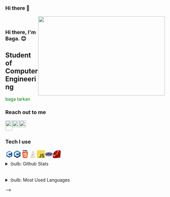 ### Hi there 👋


<img src="https://media.giphy.com/media/fVZIYzPJa5hf2/giphy.gif" align="right" width="400" height="250">

<br/>


### Hi there, I'm Baga.  :blush:


## Student of Computer Engineering 


<font color="green"> baga tarkan</font>

### Reach out to me

[<img height="32" width="22" src="https://unpkg.com/simple-icons@v7/icons/youtube.svg" align="left" />
][youtube]

[<img height="22" width="22" src="https://unpkg.com/simple-icons@v7/icons/twitter.svg" align="left" />
][twitter]


[<img height="22" width="22" src="https://unpkg.com/simple-icons@v7/icons/linkedin.svg" align="left" />
][linkedin]


<br/>
<br/>

### Tech I use

<img align="left" src="https://raw.githubusercontent.com/github/explore/f3e22f0dca2be955676bc70d6214b95b13354ee8/topics/c/c.png" widht="25" height="25"/>

<img align="left" src="https://raw.githubusercontent.com/github/explore/180320cffc25f4ed1bbdfd33d4db3a66eeeeb358/topics/cpp/cpp.png" widht="25" height="25">

<img align="left" src="https://raw.githubusercontent.com/github/explore/80688e429a7d4ef2fca1e82350fe8e3517d3494d/topics/html/html.png" widht="25" height="25">



<img align="left" src="https://raw.githubusercontent.com/github/explore/5b3600551e122a3277c2c5368af2ad5725ffa9a1/topics/java/java.png" widht="25" height="25">

<img align="left" src="https://raw.githubusercontent.com/github/explore/80688e429a7d4ef2fca1e82350fe8e3517d3494d/topics/javascript/javascript.png" widht="25" height="25">

<img align="left" src="https://raw.githubusercontent.com/github/explore/ccc16358ac4530c6a69b1b80c7223cd2744dea83/topics/php/php.png" widht="25" height="25">

<img align="left" src="https://raw.githubusercontent.com/github/explore/80688e429a7d4ef2fca1e82350fe8e3517d3494d/topics/ruby/ruby.png" widht="25" height="25">



<br/>
<br/>

<details>
<summary>:bulb: Github Stats</summary>
<img src="https://github-readme-stats.vercel.app/api?username=atilla2071&theme=radical">
</details>

<br/>
<br/>

<details>
<summary>:bulb: Most Used Languages</summary>
<img src="https://github-readme-stats.vercel.app/api/top-langs/?username=atilla2071&layout=compact">
</details>



[youtube]:https://www.youtube.com/channel/UC0GJH0NooLiVdn2f88yhgog



[twitter]:https://twitter.com/ParcalaAslanim?ref_src=twsrc%5Egoogle%7Ctwcamp%5Eserp%7Ctwgr%5Eauthor

[linkedin]:https://tr.linkedin.com/in/halis-akbal-076601181
-->

